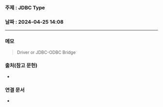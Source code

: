### 주제 :  JDBC Type

### 날짜 : 2024-04-25 14:08
----
### 메모
> Driver or JDBC-ODBC Bridge
> 	

### 출처(참고 문헌)
-

### 연결 문서
-
